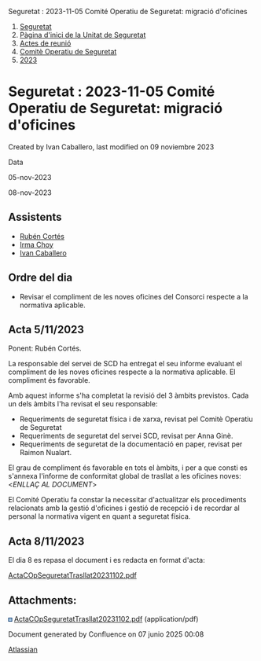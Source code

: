 Seguretat : 2023-11-05 Comité Operatiu de Seguretat: migració d'oficines  

1.  [Seguretat](index.md)
2.  [Pàgina d'inici de la Unitat de Seguretat](15368362.md)
3.  [Actes de reunió](26317880.md)
4.  [Comitè Operatiu de Seguretat](81855047.md)
5.  [2023](2023_100010194.md)

Seguretat : 2023-11-05 Comité Operatiu de Seguretat: migració d'oficines
========================================================================

Created by Ivan Caballero, last modified on 09 noviembre 2023

Data

05-nov-2023

08-nov-2023 

Assistents
----------

*   [Rubén Cortés](https://confluence.aoc.cat/display/~rcortes)
*   [Irma Choy](https://confluence.aoc.cat/display/~ichoy)
*   [Ivan Caballero](https://confluence.aoc.cat/display/~icaballero)

Ordre del dia
-------------

*   Revisar el compliment de les noves oficines del Consorci respecte a la normativa aplicable.

Acta 5/11/2023
--------------

Ponent: Rubén Cortés.

La responsable del servei de SCD ha entregat el seu informe evaluant el compliment de les noves oficines respecte a la normativa aplicable. El compliment és favorable.

Amb aquest informe s'ha completat la revisió del 3 àmbits previstos. Cada un dels àmbits l'ha revisat el seu responsable:

*   Requeriments de seguretat física i de xarxa, revisat pel Comitè Operatiu de Seguretat
*   Requeriments de seguretat del servei SCD, revisat per Anna Ginè.
*   Requeriments de seguretat de la documentació en paper, revisat per Raimon Nualart.

El grau de compliment és favorable en tots el àmbits, i per a que consti es s'annexa l'informe de conformitat global de trasllat a les oficines noves: <_ENLLAÇ AL DOCUMENT_\>

El Comité Operatiu fa constar la necessitar d'actualitzar els procediments relacionats amb la gestió d'oficines i gestió de recepció i de recordar al personal la normativa vigent en quant a seguretat física.

Acta 8/11/2023
--------------

El dia 8 es repasa el document i es redacta en format d'acta:

[ActaCOpSeguretatTrasllat20231102.pdf](attachments/100008292/100008371.pdf)

Attachments:
------------

![](images/icons/bullet_blue.gif) [ActaCOpSeguretatTrasllat20231102.pdf](attachments/100008292/100008371.pdf) (application/pdf)  

Document generated by Confluence on 07 junio 2025 00:08

[Atlassian](http://www.atlassian.com/)